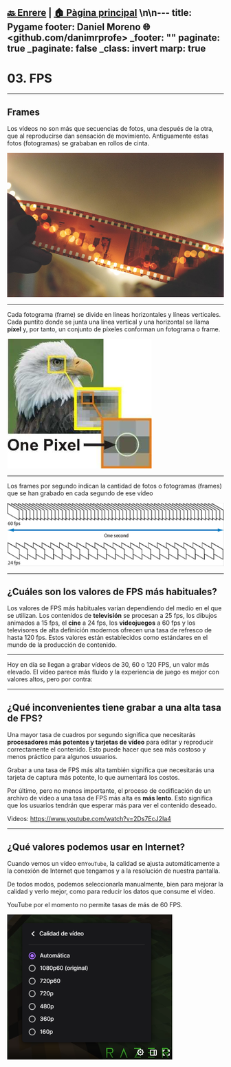 [🔙 Enrere](../) | [🏠 Pàgina principal](http://danimrprofe.github.io/apuntes/) \n\n---
title: Pygame
footer: Daniel Moreno 🌐 <github.com/danimrprofe>
_footer: ""
paginate: true
_paginate: false
_class: invert
marp: true
---

# 03. FPS

---

## Frames

Los vídeos no son más que secuencias de fotos, una después de la otra, que al reproducirse dan sensación de movimiento. Antiguamente estas fotos (fotogramas) se grababan en rollos de cinta.

![imagen](media/image66.png)

---

Cada fotograma (frame) se divide en líneas horizontales y líneas verticales. Cada puntito donde se junta una línea vertical y una horizontal se llama **píxel** y, por tanto, un conjunto de píxeles conforman un fotograma o frame.

![imagen](img/2020-03-31-16-53-07.png)

---

Los frames por segundo indican la cantidad de fotos o fotogramas (frames) que se han grabado en cada segundo de ese vídeo

![imagen](media/image67.png)

---

## ¿Cuáles son los valores de FPS más habituales?

Los valores de FPS más habituales varían dependiendo del medio en el que se utilizan. Los contenidos de **televisión** se procesan a 25 fps, los dibujos animados a 15 fps, el **cine** a 24 fps, los **videojuegos** a 60 fps y los televisores de alta definición modernos ofrecen una tasa de refresco de hasta 120 fps. Estos valores están establecidos como estándares en el mundo de la producción de contenido.

---

Hoy en día se llegan a grabar vídeos de 30, 60 o 120 FPS, un valor más elevado. El vídeo parece más fluido y la experiencia de juego es mejor con valores altos, pero por contra:

---

## ¿Qué inconvenientes tiene grabar a una alta tasa de FPS?

Una mayor tasa de cuadros por segundo significa que necesitarás **procesadores más potentes y tarjetas de vídeo** para editar y reproducir correctamente el contenido. Esto puede hacer que sea más costoso y menos práctico para algunos usuarios.

Grabar a una tasa de FPS más alta también significa que necesitarás una tarjeta de captura más potente, lo que aumentará los costos.

Por último, pero no menos importante, el proceso de codificación de un archivo de vídeo a una tasa de FPS más alta es **más lento**. Esto significa que los usuarios tendrán que esperar más para ver el contenido deseado.

Videos: https://www.youtube.com/watch?v=2Ds7EcJ2Ia4

---

## ¿Qué valores podemos usar en Internet?

Cuando vemos un vídeo en``YouTube``, la calidad se ajusta automáticamente a la conexión de Internet que tengamos y a la resolución de nuestra pantalla.

De todos modos, podemos seleccionarla manualmente, bien para mejorar la calidad y verlo mejor, como para reducir los datos que consume el vídeo.

YouTube por el momento no permite tasas de más de 60 FPS.

![imagen](media/image68.png)
